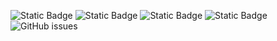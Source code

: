![Static Badge](https://img.shields.io/badge/blacklists-60-000000) ![Static Badge](https://img.shields.io/badge/blacklisted-2609134-cc0000) ![Static Badge](https://img.shields.io/badge/whitelisted-2244-00CC00) ![Static Badge](https://img.shields.io/badge/streaming_blacklist-28107-000000) ![GitHub issues](https://img.shields.io/github/issues/fabriziosalmi/blacklists)

